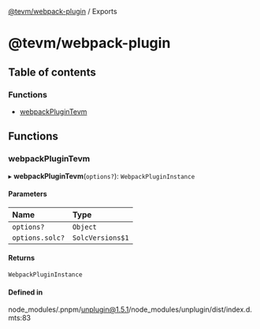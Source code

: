 [@tevm/webpack-plugin](README.md) / Exports

# @tevm/webpack-plugin

## Table of contents

### Functions

- [webpackPluginTevm](modules.md#webpackplugintevm)

## Functions

### webpackPluginTevm

▸ **webpackPluginTevm**(`options?`): `WebpackPluginInstance`

#### Parameters

| Name | Type |
| :------ | :------ |
| `options?` | `Object` |
| `options.solc?` | `SolcVersions$1` |

#### Returns

`WebpackPluginInstance`

#### Defined in

node_modules/.pnpm/unplugin@1.5.1/node_modules/unplugin/dist/index.d.mts:83
